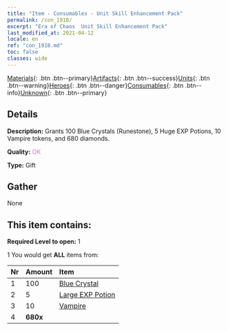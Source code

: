 ```yaml
---
title: "Item - Consumables - Unit Skill Enhancement Pack"
permalink: /con_1918/
excerpt: "Era of Chaos  Unit Skill Enhancement Pack"
last_modified_at: 2021-04-12
locale: en
ref: "con_1918.md"
toc: false
classes: wide
---
```

 [Materials](/Items/){: .btn .btn--primary}[Artifacts](/Items/Artifacts/){: .btn .btn--success}[Units](/Items/Units/){: .btn .btn--warning}[Heroes](/Items/Heroes/){: .btn .btn--danger}[Consumables](/Items/Consumables/){: .btn .btn--info}[Unknown](/Items/Unknown/){: .btn .btn--primary}

## Details
 **Description:** Grants 100 Blue Crystals (Runestone), 5 Huge EXP Potions, 10 Vampire tokens, and 680 diamonds.

 **Quality:** <span style="color: #DA70D6">OK</span>

 **Type:** Gift

## Gather

  None

## This item contains:

 **Required Level to open:** 1

 1 You would get **ALL** items  from:

  | Nr | Amount |     Item    |
  |:---|:-------|:------------|
  | 1 | 100 | [Blue Crystal](/Items/con_716/) | 
  | 2 | 5 | [Large EXP Potion](/Items/con_702/) | 
  | 3 | 10 | [Vampire](/Items/unt_211/) | 
  | 4 |  **680x** | <i class="fas fa-gem"/> |  | 
